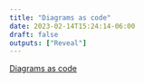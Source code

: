 ```yaml
---
title: "Diagrams as code"
date: 2023-02-14T15:24:14-06:00
draft: false
outputs: ["Reveal"]
---
```


[Diagrams as code](diagrams/)
